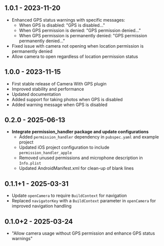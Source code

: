 ## 1.0.1 - 2023-11-20
- Enhanced GPS status warnings with specific messages:
  - When GPS is disabled: "GPS is disabled..."
  - When GPS permission is denied: "GPS permission denied..."
  - When GPS permission is permanently denied: "GPS permission permanently denied..."
- Fixed issue with camera not opening when location permission is permanently denied
- Allow camera to open regardless of location permission status

## 1.0.0 - 2023-11-15
- First stable release of Camera With GPS plugin
- Improved stability and performance
- Updated documentation
- Added support for taking photos when GPS is disabled
- Added warning message when GPS is disabled

## 0.2.0 - 2025-06-13
- **Integrate permission_handler package and update configurations**
  - Added `permission_handler` dependency in `pubspec.yaml` and example project
  - Updated iOS project configuration to include `permission_handler_apple`
  - Removed unused permissions and microphone description in `Info.plist`
  - Updated AndroidManifest.xml for clean-up of blank lines

## 0.1.1+1 - 2025-03-31
- Update `openCamera` to require `BuildContext` for navigation 
- Replaced `navigatorKey` with a `BuildContext` parameter in `openCamera` for improved navigation handling

## 0.1.0+2 - 2025-03-24
- "Allow camera usage without GPS permission and enhance GPS status warnings"
